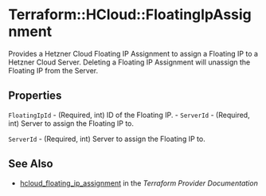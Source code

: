 # Terraform::HCloud::FloatingIpAssignment

Provides a Hetzner Cloud Floating IP Assignment to assign a Floating IP to a Hetzner Cloud Server. Deleting a Floating IP Assignment will unassign the Floating IP from the Server.

## Properties

`FloatingIpId` - (Required, int) ID of the Floating IP. - `ServerId` - (Required, int) Server to assign the Floating IP to.

`ServerId` - (Required, int) Server to assign the Floating IP to.


## See Also

* [hcloud_floating_ip_assignment](https://www.terraform.io/docs/providers/hcloud/r/floating_ip_assignment.html) in the _Terraform Provider Documentation_